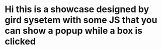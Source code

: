 <h1>
Hi this is a showcase designed by gird sysetem with some JS that you can show a popup while a box is clicked
</h1>
